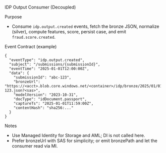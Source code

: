 IDP Output Consumer (Decoupled)

Purpose
- Consume `idp.output.created` events, fetch the bronze JSON, normalize (silver), compute features, score, persist case, and emit `fraud.score.created`.

Event Contract (example)
```
{
  "eventType": "idp.output.created",
  "subject": "/submissions/{submissionId}",
  "eventTime": "2025-01-01T12:00:00Z",
  "data": {
    "submissionId": "abc-123",
    "bronzeUrl": "https://<acct>.blob.core.windows.net/<container>/idp/bronze/2025/01/01/abc-123.json?<sas>",
    "modelVersion": "2023-10-31",
    "docType": "idDocument.passport",
    "captureTs": "2025-01-01T11:59:00Z",
    "contentHash": "sha256:..."
  }
}
```

Notes
- Use Managed Identity for Storage and AML; DI is not called here.
- Prefer bronzeUrl with SAS for simplicity; or emit bronzePath and let the consumer read via MI.


